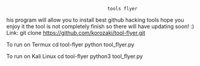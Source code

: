                                          tools flyer

his program will allow you to install best github hacking tools hope you enjoy it the tool is not completely finish so there will have updating soon! :)
Link:
git clone https://github.com/korozaki/tool-flyer.git

To run on Termux
cd tool-flyer
python tool_flyer.py

To run on Kali Linux
cd tool-flyer
python3 tool_flyer.py
